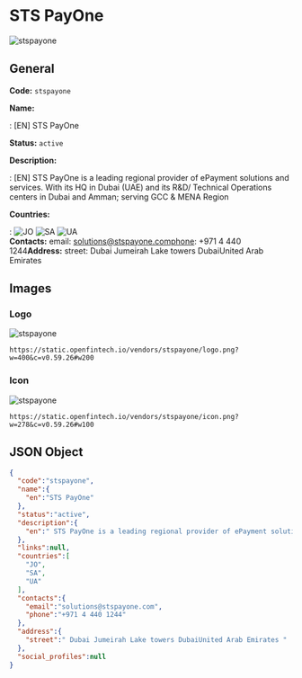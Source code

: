 
# STS PayOne 
![stspayone](https://static.openfintech.io/vendors/stspayone/logo.png?w=400&c=v0.59.26#w200)  

## General 
 
**Code:** `stspayone` 
 
**Name:** 
 
:	[EN] STS PayOne 
 
**Status:** `active` 
 
**Description:** 
 
: [EN]  STS PayOne is a leading regional provider of ePayment solutions and services. With its HQ in Dubai (UAE) and its R&D/ Technical Operations centers in Dubai and Amman; serving GCC & MENA Region  
 
 
**Countries:** 
 
:	![JO](https://cdnjs.cloudflare.com/ajax/libs/flag-icon-css/3.3.0/flags/4x3/jo.svg#w24) 	![SA](https://cdnjs.cloudflare.com/ajax/libs/flag-icon-css/3.3.0/flags/4x3/sa.svg#w24) 	![UA](https://cdnjs.cloudflare.com/ajax/libs/flag-icon-css/3.3.0/flags/4x3/ua.svg#w24)  
**Contacts:** 
email: solutions@stspayone.comphone: +971 4 440 1244**Address:** 
street:  Dubai Jumeirah Lake towers DubaiUnited Arab Emirates  

## Images 

### Logo 
 
![stspayone](https://static.openfintech.io/vendors/stspayone/logo.png?w=400&c=v0.59.26#w200)  

```
https://static.openfintech.io/vendors/stspayone/logo.png?w=400&c=v0.59.26#w200
```  

### Icon 
 
![stspayone](https://static.openfintech.io/vendors/stspayone/icon.png?w=278&c=v0.59.26#w100)  

```
https://static.openfintech.io/vendors/stspayone/icon.png?w=278&c=v0.59.26#w100
```  

## JSON Object 

```json
{
  "code":"stspayone",
  "name":{
    "en":"STS PayOne"
  },
  "status":"active",
  "description":{
    "en":" STS PayOne is a leading regional provider of ePayment solutions and services. With its HQ in Dubai (UAE) and its R&D\/ Technical Operations centers in Dubai and Amman; serving GCC & MENA Region "
  },
  "links":null,
  "countries":[
    "JO",
    "SA",
    "UA"
  ],
  "contacts":{
    "email":"solutions@stspayone.com",
    "phone":"+971 4 440 1244"
  },
  "address":{
    "street":" Dubai Jumeirah Lake towers DubaiUnited Arab Emirates "
  },
  "social_profiles":null
}
```  
